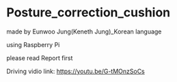 # Posture_correction_cushion
made by Eunwoo Jung(Keneth Jung)_Korean language

using Raspberry Pi

please read Report first

Driving vidio link: https://youtu.be/G-tMOnzSoCs

